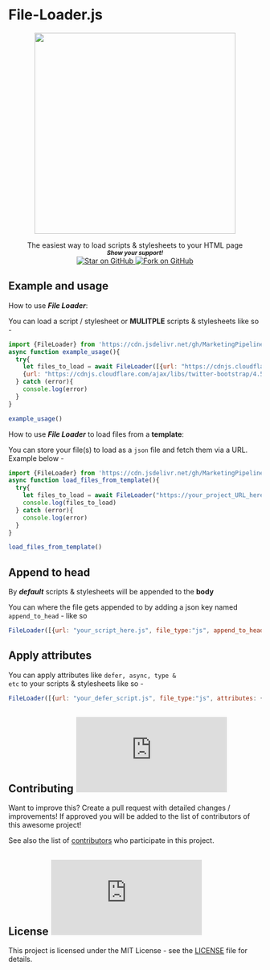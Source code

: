 # File-Loader.js

 
 
 
<p align="center">
  <img height="400" src="https://capsule-render.vercel.app/api?type=waving&color=539bf5&height=300&section=header&text=File-Loader.js&fontSize=60&fontColor=ffffff&animation=fadeIn&fontAlignY=38&desc=Easily%20load%20files%20to%20the%20DOM%20/%20HTML&descAlignY=60&descAlign=50" />
</p>
                                                                     


   <p align="center">
    The easiest way to load scripts & stylesheets to your HTML page
  
  <br>
  <small> <b><i>Show your support!</i> </b></small>
  <br>
   <a href="https://github.com/MarketingPipeline/File-Loader.js">
    <img title="Star on GitHub" src="https://img.shields.io/github/stars/MarketingPipeline/File-Loader.js.svg?style=social&label=Star">
  </a>
  <a href="https://github.com/MarketingPipeline/File-Loader.js/fork">
    <img title="Fork on GitHub" src="https://img.shields.io/github/forks/MarketingPipeline/File-Loader.js.svg?style=social&label=Fork">
  </a>
   </p>  





## Example and usage



How to use <b><i>File Loader</b></i>:

  You can load a script / stylesheet or <b>MULITPLE</b> scripts & stylesheets like so  -

```js
import {FileLoader} from 'https://cdn.jsdelivr.net/gh/MarketingPipeline/File-Loader.js@v1.0.0/dist/file-loader.min.js';
async function example_usage(){
  try{
    let files_to_load = await FileLoader([{url: "https://cdnjs.cloudflare.com/ajax/libs/twitter-bootstrap/4.5.0/js/bootstrap.min.js", file_type:"js"}, 
    {url: "https://cdnjs.cloudflare.com/ajax/libs/twitter-bootstrap/4.5.0/css/bootstrap.min.css", file_type:"css"}])
  } catch (error){
    console.log(error) 
  }
}

example_usage()
```





         

How to use <b><i>File Loader</b></i> to load files from a <b>template</b>:

You can store your file(s) to load as a <code>json</code> file and fetch them via a URL. Example below - 

```js
import {FileLoader} from 'https://cdn.jsdelivr.net/gh/MarketingPipeline/File-Loader.js@v1.0.0/dist/file-loader.min.js';
async function load_files_from_template(){
  try{
    let files_to_load = await FileLoader("https://your_project_URL_here.com/files_to_load.json")
    console.log(files_to_load)
  } catch (error){
    console.log(error) 
  }
}

load_files_from_template()
```

## Append to head

By <b><i>default</i></b> scripts & stylesheets will be appended to the <b>body</b>

You can where the file gets appended to by adding a json key named <code>append_to_head</code> - like so 

```js
FileLoader([{url: "your_script_here.js", file_type:"js", append_to_head:true}])
```

## Apply attributes

You can apply attributes like <code>defer, async, type & etc</code> to your scripts & stylesheets like so - 

```js
FileLoader([{url: "your_defer_script.js", file_type:"js", attributes: {defer: '', type:"text/javascript", your_custom_attribute:"here"}}])
```

## Contributing ![GitHub](https://img.shields.io/github/contributors/MarketingPipeline/File-Loader.js)

Want to improve this? Create a pull request with detailed changes / improvements! If approved you will be added to the list of contributors of this awesome project!

See also the list of
[contributors](https://github.com/MarketingPipeline/File-Loader.js/graphs/contributors) who
participate in this project.

## License ![GitHub](https://img.shields.io/github/license/MarketingPipeline/File-Loader.js)

This project is licensed under the MIT License - see the
[LICENSE](https://github.com/MarketingPipeline/File-Loader.js/blob/main/LICENSE) file for
details.
